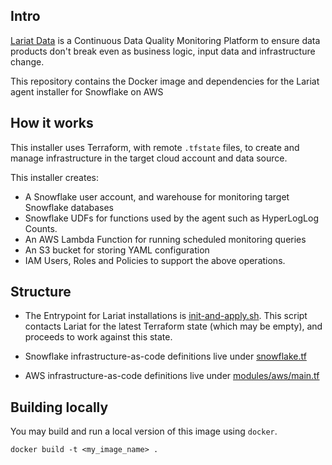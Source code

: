 ## Intro

[Lariat Data](www.lariatdata.com) is a Continuous Data Quality Monitoring Platform to ensure data products don't break even as business logic, input data and infrastructure change.

This repository contains the Docker image and dependencies for the Lariat agent installer for Snowflake on AWS

## How it works
This installer uses Terraform, with remote `.tfstate` files, to create and manage infrastructure in the target cloud account and data source.

This installer creates:
- A Snowflake user account, and warehouse for monitoring target Snowflake databases
- Snowflake UDFs for functions used by the agent such as HyperLogLog Counts.
- An AWS Lambda Function for running scheduled monitoring queries
- An S3 bucket for storing YAML configuration
- IAM Users, Roles and Policies to support the above operations.

## Structure
- The Entrypoint for Lariat installations is [init-and-apply.sh](init-and-apply.sh). This script contacts Lariat for the latest Terraform state (which may be empty), and proceeds to work against this state.

- Snowflake infrastructure-as-code definitions live under [snowflake.tf](snowflake.tf)

- AWS infrastructure-as-code definitions live under [modules/aws/main.tf](modules/aws/main.tf)

## Building locally
You may build and run a local version of this image using `docker`.

```docker
docker build -t <my_image_name> .
```
